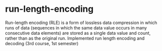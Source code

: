 # run-length-encoding
Run-length encoding (RLE) is a form of lossless data compression in which runs of data (sequences in which the same data value occurs in many consecutive data elements) are stored as a single data value and count, rather than as the original run. Implemented run length encoding and decoding (3rd course, 1st semester)
